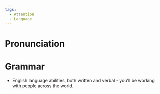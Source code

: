 ```yaml
---
tags:
  - Attention
  - Language
---
```

# Pronunciation

# Grammar

- English language abilities, both written and verbal - you’ll be working with people across the world.